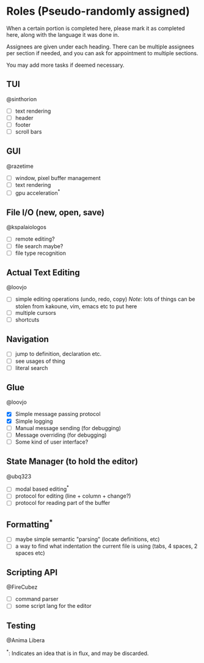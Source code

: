 # Roles (Pseudo-randomly assigned)
When a certain portion is completed here, please mark it as completed here, along with the language it was done in.

Assignees are given under each heading. There can be multiple assignees per section if needed, and you can ask for appointment to multiple sections.

You may add more tasks if deemed necessary.

## TUI
@sinthorion
- [ ] text rendering
- [ ] header
- [ ] footer
- [ ] scroll bars
## GUI
@razetime
- [ ] window, pixel buffer management
- [ ] text rendering
- [ ] gpu acceleration<sup>*</sup>
## File I/O (new, open, save)
@kspalaiologos
- [ ] remote editing?
- [ ] file search maybe?
- [ ] file type recognition
## Actual Text Editing
@loovjo
- [ ] simple editing operations (undo, redo, copy) *Note:* lots of things can be stolen from kakoune, vim, emacs etc to put here
- [ ] multiple cursors
- [ ] shortcuts
## Navigation
- [ ] jump to definition, declaration etc.
- [ ] see usages of thing
- [ ] literal search
## Glue
@loovjo
- [x] Simple message passing protocol
- [x] Simple logging
- [ ] Manual message sending (for debugging)
- [ ] Message overriding (for debugging)
- [ ] Some kind of user interface?
## State Manager (to hold the editor)
@ubq323
- [ ] modal based editing<sup>*</sup>
- [ ] protocol for editing (line + column + change?)
- [ ] protocol for reading part of the buffer
## Formatting<sup>*</sup>
- [ ] maybe simple semantic "parsing" (locate definitions, etc)
- [ ] a way to find what indentation the current file is using (tabs, 4 spaces, 2 spaces etc)
## Scripting API
@FireCubez
 - [ ] command parser
 - [ ] some script lang for the editor
## Testing
@Anima Libera

<sup>*</sup>: Indicates an idea that is in flux, and may be discarded.

